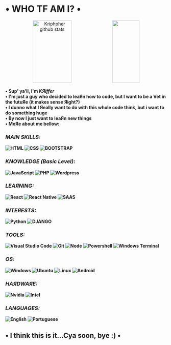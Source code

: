 <h1>• WHO TF AM I? •</h1>

<div align="center">
  <img width="49%" height="195px" src="https://github-readme-stats.vercel.app/api?username=kriphpher&show_icons=true&count_private=true&hide_border=true&title_color=00bfbf&icon_color=00bfbf&text_color=c9d1d9&bg_color=0d1117" alt="Kriphpher github stats" /> 
  <img width="41%" height="195px" src="https://github-readme-stats.vercel.app/api/top-langs/?username=kriphpher&layout=compact&hide_border=true&title_color=00bfbf&text_color=00bfbf&bg_color=0d1117" />
</div>
</div>

<b>• Sup' ya'll, I'm <i>KЯiffer</i></br>
• I'm just a guy who decided to leaЯn how to code, but I want to be a Vet in the futuЯe (it makes sense Яight?)</br>
• I dunno what I Яeally want to do with this whole code think, but i want to do something huge</br>
• By now I just want to leaЯn new things</br>
• MoЯe about me bellow:</br>

### ***MAIN SKILLS:***
![HTML](https://img.shields.io/badge/HTML5-E34F26?style=for-the-badge&logo=html5&logoColor=white)
![CSS](https://img.shields.io/badge/CSS3-1572B6?style=for-the-badge&logo=css3&logoColor=white)
![BOOTSTRAP](https://img.shields.io/badge/Bootstrap-563D7C?style=for-the-badge&logo=bootstrap&logoColor=white)
### ***KNOWLEDGE (Basic Level):***
![JavaScript](https://img.shields.io/badge/JavaScript-F7DF1E?style=for-the-badge&logo=javascript&logoColor=black)
![PHP](https://img.shields.io/badge/PHP-777BB4?style=for-the-badge&logo=php&logoColor=white)
![Wordpress](https://img.shields.io/badge/Wordpress-21759B?style=for-the-badge&logo=wordpress&logoColor=white)
### ***LEAЯNING:***
![React](https://img.shields.io/badge/React-20232A?style=for-the-badge&logo=react&logoColor=61DAFB)
![React Native](https://img.shields.io/badge/React_Native-20232A?style=for-the-badge&logo=react&logoColor=61DAFB)
![SAAS](https://img.shields.io/badge/Sass-CC6699?style=for-the-badge&logo=sass&logoColor=white)
### ***INTEЯESTS:***
![Python](https://img.shields.io/badge/Python-14354C?style=for-the-badge&logo=python&logoColor=white)
![DJANGO](https://img.shields.io/badge/Django-092E20?style=for-the-badge&logo=django&logoColor=white)
### ***TOOLS:***
![Visual Studio Code](https://img.shields.io/badge/Visual_Studio_Code-0078D4?style=for-the-badge&logo=visual%20studio%20code&logoColor=white)
![Git](https://img.shields.io/badge/GIT-E44C30?style=for-the-badge&logo=git&logoColor=white)
![Node](https://img.shields.io/badge/Node.js-43853D?style=for-the-badge&logo=node.js&logoColor=white)
![Powershell](https://img.shields.io/badge/powershell-5391FE?style=for-the-badge&logo=powershell&logoColor=white)
![Windows Terminal](https://img.shields.io/badge/windows%20terminal-4D4D4D?style=for-the-badge&logo=windows%20terminal&logoColor=white)
### ***OS:***
![Windows](https://img.shields.io/badge/Windows-0078D6?style=for-the-badge&logo=windows&logoColor=white)
![Ubuntu](https://img.shields.io/badge/Ubuntu-E95420?style=for-the-badge&logo=ubuntu&logoColor=white)
![Linux](https://img.shields.io/badge/Linux-FCC624?style=for-the-badge&logo=linux&logoColor=black)
![Android](https://img.shields.io/badge/Android-3DDC84?style=for-the-badge&logo=android&logoColor=white)
### ***HAЯDWAЯE:***
![Nvidia](https://img.shields.io/badge/NVIDIA-GTX1050-76B900?style=for-the-badge&logo=nvidia&logoColor=white)
![Intel](https://img.shields.io/badge/Intel-Core_i5_8400-0071C5?style=for-the-badge&logo=intel&logoColor=white)
### ***LANGUAGES:***
![English](https://img.shields.io/badge/-ENGLISH-brightgreen)
![Portuguese](https://img.shields.io/badge/%20-PORTUGUESE-brightgreen)

<h2>• I think this is it...Cya soon, bye :) •</h2>
